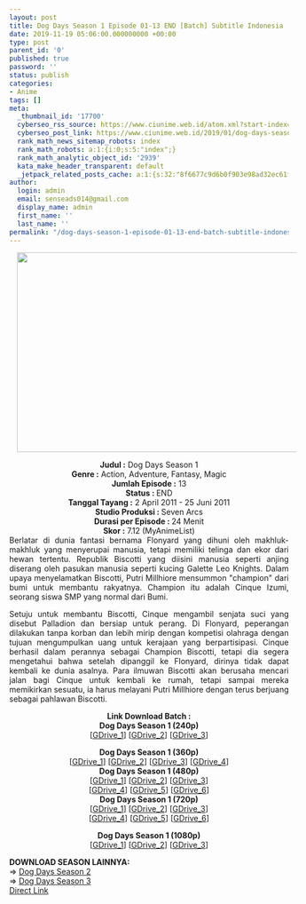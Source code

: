 ```yaml
---
layout: post
title: Dog Days Season 1 Episode 01-13 END [Batch] Subtitle Indonesia
date: 2019-11-19 05:06:00.000000000 +00:00
type: post
parent_id: '0'
published: true
password: ''
status: publish
categories:
- Anime
tags: []
meta:
  _thumbnail_id: '17700'
  cyberseo_rss_source: https://www.ciunime.web.id/atom.xml?start-index=3001&max-results=150
  cyberseo_post_link: https://www.ciunime.web.id/2019/01/dog-days-season-1-episode-01-13-end.html
  rank_math_news_sitemap_robots: index
  rank_math_robots: a:1:{i:0;s:5:"index";}
  rank_math_analytic_object_id: '2939'
  kata_make_header_transparent: default
  _jetpack_related_posts_cache: a:1:{s:32:"8f6677c9d6b0f903e98ad32ec61f8deb";a:2:{s:7:"expires";i:1643988882;s:7:"payload";a:0:{}}}
author:
  login: admin
  email: senseads014@gmail.com
  display_name: admin
  first_name: ''
  last_name: ''
permalink: "/dog-days-season-1-episode-01-13-end-batch-subtitle-indonesia/"
---
```

<div class="separator" style="clear: both; text-align: center;"><a href="https://1.bp.blogspot.com/-WyqkuvBNJQE/XDDNv3Uou4I/AAAAAAAAGSs/3wM4ZRYLm74cHFHgxErvxDbI_gBdeSmlQCLcBGAs/s1600/Dog%2BDays%2BSeason%2B1.jpg" imageanchor="1" style="margin-left: 1em; margin-right: 1em;"><img border="0" data-original-height="720" data-original-width="1280" height="360" src="{{ site.baseurl }}/assets/2019/11/Dog%2BDays%2BSeason%2B1.jpg" width="640" /></a></div>
<p>
<div style="text-align: center;"><b>Judul :</b> Dog Days Season 1</div>
<div style="text-align: center;"><b><b>Genre :</b></b> Action, Adventure, Fantasy, Magic</div>
<div style="text-align: center;"><b>Jumlah Episode :</b> 13<br /><b>Status :&nbsp;</b>END<br /><b>Tanggal Tayang :</b> 2 April 2011 - 25 Juni 2011<br /><b>Studio Produksi : </b>Seven Arcs<br /><b>Durasi per Episode :&nbsp;</b>24 Menit</div>
<div style="text-align: center;"><b>Skor :</b> 7.12 (MyAnimeList)</div>
<div style="text-align: justify;"></div>
<div style="text-align: justify;">Berlatar di dunia fantasi bernama Flonyard yang dihuni oleh makhluk-makhluk yang menyerupai manusia, tetapi memiliki telinga dan ekor dari hewan tertentu.&nbsp;Republik Biscotti yang diisini manusia seperti anjing diserang oleh pasukan manusia seperti kucing Galette Leo Knights.&nbsp;Dalam upaya menyelamatkan Biscotti, Putri Millhiore mensummon "champion" dari bumi untuk membantu rakyatnya. Champion itu adalah Cinque Izumi, seorang siswa SMP yang normal dari Bumi.</p>
<p>Setuju untuk membantu Biscotti, Cinque mengambil senjata suci yang disebut Palladion dan bersiap untuk perang. Di Flonyard, peperangan dilakukan tanpa korban dan lebih mirip dengan kompetisi olahraga dengan tujuan mengumpulkan uang untuk kerajaan yang berpartisipasi. Cinque berhasil dalam perannya sebagai Champion Biscotti, tetapi dia segera mengetahui bahwa setelah dipanggil ke Flonyard, dirinya tidak dapat kembali ke dunia asalnya. Para ilmuwan Biscotti akan berusaha mencari jalan bagi Cinque untuk kembali ke rumah, tetapi sampai mereka memikirkan sesuatu, ia harus melayani Putri Millhiore dengan terus berjuang sebagai pahlawan Biscotti.</p></div>
<div style="text-align: justify;"></div>
<div style="text-align: justify;"></div>
<div style="text-align: center;"><b>Link Download Batch :</b></div>
<div style="text-align: center;">
<div style="text-align: center;"><b>Dog Days Season 1 (240p)</b></div>
<div style="text-align: center;">[<a href="https://drive.google.com/uc?id=1Yi6Pis6CSSdnPIYDbcfiIVCwUzHeEkeX" target="_blank" rel="noopener">GDrive_1</a>] [<a href="https://drive.google.com/uc?id=1OpWyrby1PU4OzyVxrtjcXiqtZKhSavtT" target="_blank" rel="noopener">GDrive_2</a>] [<a href="https://drive.google.com/uc?export=download&amp;id=1LwTpZKDnp3h7pLU75InOaV7XZhsec9GZ" target="_blank" rel="noopener">GDrive_3</a>]</div>
<p></div>
<div style="text-align: center;"><b>Dog Days Season 1 (360p)</b></div>
<div style="text-align: center;">[<a href="https://drive.google.com/uc?id=1rd1JUuvKtcG-w-1kWT3qoeRu8ASkF812" target="_blank" rel="noopener">GDrive_1</a>] [<a href="https://drive.google.com/uc?id=1VEcwC78fByERR6SJ4LSdW-4TiGixZG-w" target="_blank" rel="noopener">GDrive_2</a>] [<span id="goog_148218692"></span><a href="https://drive.google.com/uc?id=1OdY4Xipr8Z83H2rsGJuAkLaNPEMp2DSN" target="_blank" rel="noopener">GDrive_3</a><span id="goog_148218693"></span>] [<a href="https://drive.google.com/uc?export=download&amp;id=1gzeORv-VdkX9mMZvy1eAtZ6uuxqfI4Ii" target="_blank" rel="noopener">GDrive_4</a>]</div>
<div style="text-align: center;"></div>
<div style="text-align: center;"><b>Dog Days Season 1 (480p)</b><br />[<a href="https://drive.google.com/uc?id=1PWxS1zeQeFUI5-7k6JWMdq_5feDaA79R" target="_blank" rel="noopener">GDrive_1</a>] [<a href="https://drive.google.com/uc?id=1_eyx41vnH2IVma_h4UW957qgnJrQ2JMg" target="_blank" rel="noopener">GDrive_2</a>] [<a href="https://drive.google.com/uc?id=1dWYTRjoxWFrSuGFf0zsxfo7exVQnuVzN" target="_blank" rel="noopener">GDrive_3</a>]<br />[<a href="https://drive.google.com/file/d/1zqhK73ostNyK5qs8U_1bPSahWK4V74Qx/view" target="_blank" rel="noopener">GDrive_4</a>] [<a href="https://drive.google.com/uc?id=1Q3Vq6ruUzVvBN9Z7zW7bj1XwEPrZRwLX" target="_blank" rel="noopener">GDrive_5</a>] [<a href="https://drive.google.com/uc?export=download&amp;id=1efcDrwdMxmVxDKr0qB7LpszKvqTuLHJi" target="_blank" rel="noopener">GDrive_6</a>]</div>
<div style="text-align: center;"><b>Dog Days Season 1 (720p)</b><br />[<a href="https://drive.google.com/uc?id=186ros7RZZdcEV9WRxnKYmALWNWsLdxEn" target="_blank" rel="noopener">GDrive_1</a>] [<a href="https://drive.google.com/uc?id=1Nv5SVBLdfxxqjmzy0IreeC1035JJ2XMw" target="_blank" rel="noopener">GDrive_2</a>] [<a href="https://drive.google.com/uc?id=1O2zh3Ydlyas-lVg_6eKNBy1_-geRG3yU" target="_blank" rel="noopener">GDrive_3</a>]<br />[<a href="https://drive.google.com/uc?id=17uxp0BOWQqX_dVZWUe6TtGRkEuKtRlx3" target="_blank" rel="noopener">GDrive_4</a>] [<a href="https://drive.google.com/uc?id=1LnFQ6LBcmB0BBxfmeJkZakVyi5z46hpM" target="_blank" rel="noopener">GDrive_5</a>] [<a href="https://drive.google.com/uc?export=download&amp;id=1yqVz-gcemnyTrkDnI31ZY_gfk9OWdTOR" target="_blank" rel="noopener">GDrive_6</a>]</p>
<p><b>Dog Days Season 1 (1080p)</b><br />[<a href="https://drive.google.com/uc?id=1oMRnkQOG08kc-_lhvaAleEObgrureOjK" target="_blank" rel="noopener">GDrive_1</a>] [<a href="https://drive.google.com/uc?id=1hbSu6U4gd36CqAoWEXIyH4ENb5MI21Ym" target="_blank" rel="noopener">GDrive_2</a>] [<a href="https://drive.google.com/uc?id=1uyixiGvsK3fuJc69KZgQkaBHX_NU8kKV" target="_blank" rel="noopener">GDrive_3</a>]
<div style="text-align: justify;"></div>
<div style="text-align: justify;"></div>
<div style="text-align: justify;"><b>DOWNLOAD SEASON LAINNYA:</b></div>
<div style="text-align: justify;"></div>
<div style="text-align: justify;">=&gt;&nbsp;<a href="https://www.ciunime.web.id/2019/01/dog-days-season-2-episode-01-13-end.html" target="_blank" rel="noopener">Dog Days Season 2</a><br />=&gt;&nbsp;<a href="https://www.ciunime.web.id/2019/01/dog-days-season-3-episode-01-12-end.html" target="_blank" rel="noopener">Dog Days Season 3</a></div>
<div style="text-align: justify;"></div>
</div>
<link rel="stylesheet" href="https://cdnjs.cloudflare.com/ajax/libs/font-awesome/4.7.0/css/font-awesome.min.css" />
<div class="divbtn"> <a href="https://handymansurrender.com/fihup8buzv?key=94550f7ce39444073321dde3b8782f97" class="btn"><i class="fa fa-download"></i> Direct Link</a> </div>
